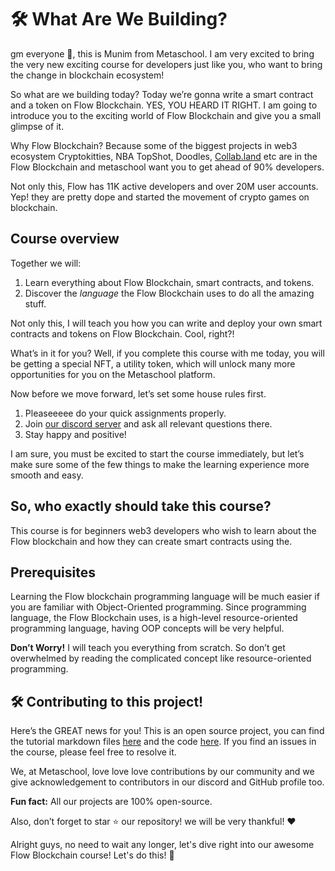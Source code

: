 # 🛠 What Are We Building?

gm everyone 🌈, this is Munim from Metaschool. I am very excited to bring the very new exciting course for developers just like you, who want to bring the change in blockchain ecosystem!

So what are we building today? Today we’re gonna write a smart contract and a token on Flow Blockchain. YES, YOU HEARD IT RIGHT. I am going to introduce you to the exciting world of Flow Blockchain and give you a small glimpse of it.

Why Flow Blockchain? Because some of the biggest projects in web3 ecosystem Cryptokitties, NBA TopShot, Doodles, [Collab.land](http://url7913.metaschool.so/ls/click?upn=o-2F-2BCAhhSxg0BPSGw-2Bn9zA4U938w-2B-2BolSXjLkZnUZwiWuqyC-2F014KpZH4YjD2aSuGZ-2FD-2BRcRQTBvDUy7Qid-2By-2FbS8EKXG-2BES4haFnUY4yhjgidjNgInnr4eNV-2FLw1-2ByC2nokVSUHs5-2FJ1f-2BErHA8yjAaVS9FtQMBd1DGr13SzzN3-2FTAeEtYJMV1DjZ-2Fnvbh51KbpwmAv2hT-2Bm53RrZ8-2BUzSro-2Buq2MFMojU8b9CrCpZwZLr9DimT5tDV8sBn14gf4Ov-2B44gn4bsEtO9IsGb25wn9uV8xqbRAcApDQDzXhkDsoqIQVRDjnHjRFz-2BZ6vI7V-2F1YO2qKcActrgi0QS0jE3qdxNUgA-2FsfMVnnu1cJrxMboGzwrijB5x-2Fa9fNo19dcEjEhTsyBgZHziseccueWqGbcQkD6X3499hSVd-2FQPw9Vrgyo4-2Bl4TdUuN3-2F-2BhyJmp8RtU1Fi4bDpJpSB2jE-2FBDUA5UuUYaudFW3QRdUX-2FxjGKqvrk-2FlILo12cME-2F79sDICt-2FCa30pQnYPQPjPm03n6W-2BMQcxEo7HvGrpImw9aizo9CQu1-2FNng4pdmE4LbTuug40kJtuq-2FW6X-2FLYJg8S294LQ-3D-3Dt_hq_GemrTCWBSFhF-2BlLnn0lJUrVFmAWAMfji7KZkDSLLbhlnNzePGugl5qMFC4Z8u2EspjyzRdxs5iS2bDtbW2r8J6REmpThvhIxQucOnn5HLq0x5NEhrJoZ4Ivx8acDrBYp4WGne8JgITMzT0ZfH3g-2FZHTKjyT7GlLbIQ93KD5TQfDp-2Fx-2B-2B3xT4xUm1x1K8WkYO6eOOQETFZwYQKQUFLE0TOoPI4HVKVOpLFZ5xwlFI8HbK2KATges-2BWi87UAsulTq7OTu07yqL0teOAGG32DIEjVFy3bs4viDGbxq1T-2FhGHWC-2FMzdEjEsFjxfbdKRO6b0eQFqAZ-2BRViYTvtj2mf1pVGXGNa-2F0A3BjH2l4AogMoeMUbzQio44SfH-2FgqPiVHCI-2BA3hcbx2uTzlR8rRMhZx9DNbF-2FKOCGRV4IUtYedIkKT2QhkRqodsAdJrE9vPNFXPIXZuBmbcGNGhrnW-2BQMelp7GFd5a2Yjw7M-2FGQceTs5sTCiAxRtJdcyEnvkTAa8eY4Efu554UJtAeKOwhNsJWayzVg-2FML86b6fnbca0eZKi-2BprT-2F0bgrEjAvTVt4H21gDvCnX-2BpBKDv54Tqz4uNOlAfNJRrgAxPgQI9DJ4PVHICs0GtvLcQWARN7tFI53ZQHeJ-2FCfL-2BXHEf5UocLEWVZ7S3odQH4TcZ-2FVfVLT2qNfFHaAx3uDBj5ZwJu8-2FfVU2ooKh1E) etc are in the Flow Blockchain and metaschool want you to get ahead of 90% developers. 

Not only this, Flow has 11K active developers and over 20M user accounts. Yep! they are pretty dope and started the movement of crypto games on blockchain.

## Course overview

Together we will:

1. Learn everything about Flow Blockchain, smart contracts, and tokens. 
2. Discover the *language* the Flow Blockchain uses to do all the amazing stuff. 

Not only this, I will teach you how you can write and deploy your own smart contracts and tokens on Flow Blockchain. Cool, right?!

What’s in it for you? Well, if you complete this course with me today, you will be getting a special NFT, a utility token, which will unlock many more opportunities for you on the Metaschool platform.

Now before we move forward, let’s set some house rules first.
1. Pleaseeeee do your quick assignments properly.
2. Join [our discord server](https://discord.gg/vbVMUwXWgc) and ask all relevant questions there.
3. Stay happy and positive!

I am sure, you must be excited to start the course immediately, but let’s make sure some of the few things to make the learning experience more smooth and easy.

## So, who exactly should take this course?

This course is for beginners web3 developers who wish to learn about the Flow blockchain and how they can create smart contracts using the.

## Prerequisites

Learning the Flow blockchain programming language will be much easier if you are familiar with Object-Oriented programming. Since programming language, the Flow Blockchain uses, is a high-level resource-oriented programming language, having OOP concepts will be very helpful.

**Don’t Worry!** I will teach you everything from scratch. So don’t get overwhelmed by reading the complicated concept like resource-oriented programming.

## 🛠 Contributing to this project!

Here’s the GREAT news for you! This is an open source project, you can find the tutorial markdown files [here](https://github.com/0xmetaschool/Learning-Projects/tree/b0030e3284018e8b7ce45c1f0981ac37d2f7fc21/Write%20Your%20First%20Smart%20Contract%20on%20Flow%20Blockchain) and the code [here](https://github.com/0xmetaschool/Mint-Elon-Must-NFT). If you find an issues in the course, please feel free to resolve it.

We, at Metaschool, love love love contributions by our community and we give acknowledgement to contributors in our discord and GitHub profile too.

**Fun fact:** All our projects are 100% open-source.

Also, don’t forget to star ⭐️ our repository! we will be very thankful! ♥️

Alright guys, no need to wait any longer, let's dive right into our awesome Flow Blockchain course! Let's do this! 🙌
